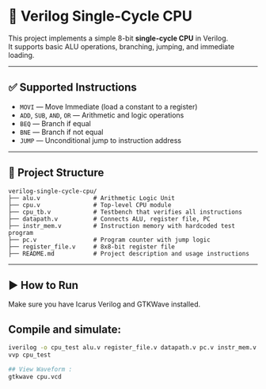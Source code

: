 # 🧠 Verilog Single-Cycle CPU

This project implements a simple 8-bit **single-cycle CPU** in Verilog.  
It supports basic ALU operations, branching, jumping, and immediate loading.

---

## ✅ Supported Instructions

- `MOVI` — Move Immediate (load a constant to a register)
- `ADD`, `SUB`, `AND`, `OR` — Arithmetic and logic operations
- `BEQ` — Branch if equal
- `BNE` — Branch if not equal
- `JUMP` — Unconditional jump to instruction address

---

## 🧱 Project Structure

    verilog-single-cycle-cpu/
    ├── alu.v               # Arithmetic Logic Unit
    ├── cpu.v               # Top-level CPU module
    ├── cpu_tb.v            # Testbench that verifies all instructions
    ├── datapath.v          # Connects ALU, register file, PC
    ├── instr_mem.v         # Instruction memory with hardcoded test program
    ├── pc.v                # Program counter with jump logic
    ├── register_file.v     # 8x8-bit register file
    ├── README.md           # Project description and usage instructions


---

## ▶️ How to Run

Make sure you have Icarus Verilog and GTKWave installed.

## Compile and simulate:

```bash
iverilog -o cpu_test alu.v register_file.v datapath.v pc.v instr_mem.v cpu.v cpu_tb.v
vvp cpu_test

## View Waveform :
gtkwave cpu.vcd

